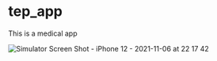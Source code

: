 # tep_app

This is a medical app

![Simulator Screen Shot - iPhone 12 - 2021-11-06 at 22 17 42](https://user-images.githubusercontent.com/80413744/140618339-1aee2bdd-f942-45d6-80eb-4981e822ecfd.png)
